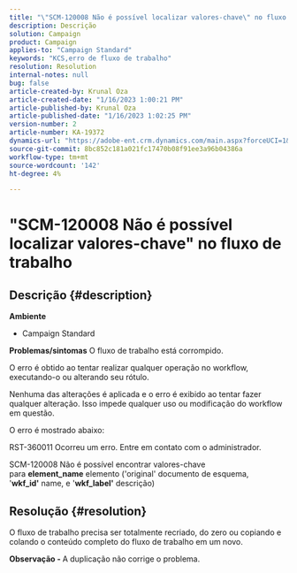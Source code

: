 ```yaml
---
title: "\"SCM-120008 Não é possível localizar valores-chave\" no fluxo de trabalho"
description: Descrição
solution: Campaign
product: Campaign
applies-to: "Campaign Standard"
keywords: "KCS,erro de fluxo de trabalho"
resolution: Resolution
internal-notes: null
bug: false
article-created-by: Krunal Oza
article-created-date: "1/16/2023 1:00:21 PM"
article-published-by: Krunal Oza
article-published-date: "1/16/2023 1:02:25 PM"
version-number: 2
article-number: KA-19372
dynamics-url: "https://adobe-ent.crm.dynamics.com/main.aspx?forceUCI=1&pagetype=entityrecord&etn=knowledgearticle&id=0a5acbba-9d95-ed11-aad1-6045bd006793"
source-git-commit: 8bc852c181a021fc17470b08f91ee3a96b04386a
workflow-type: tm+mt
source-wordcount: '142'
ht-degree: 4%

---
```


# &quot;SCM-120008 Não é possível localizar valores-chave&quot; no fluxo de trabalho

## Descrição {#description}

<b>Ambiente</b>
- Campaign Standard



<b>Problemas/sintomas</b>
O fluxo de trabalho está corrompido.

O erro é obtido ao tentar realizar qualquer operação no workflow, executando-o ou alterando seu rótulo.

Nenhuma das alterações é aplicada e o erro é exibido ao tentar fazer qualquer alteração. Isso impede qualquer uso ou modificação do workflow em questão.



O erro é mostrado abaixo:

RST-360011 Ocorreu um erro. Entre em contato com o administrador.

SCM-120008 Não é possível encontrar valores-chave &#x200B; &#x200B; para <b>element_name</b> elemento (&#39;original&#39; documento de esquema, &#39;<b>wkf_id&#39;</b> name, e &#39;<b>wkf_label&#39;</b> descrição)


## Resolução {#resolution}


O fluxo de trabalho precisa ser totalmente recriado, do zero ou copiando e colando o conteúdo completo do fluxo de trabalho em um novo.

<b>Observação - </b>A duplicação não corrige o problema.
